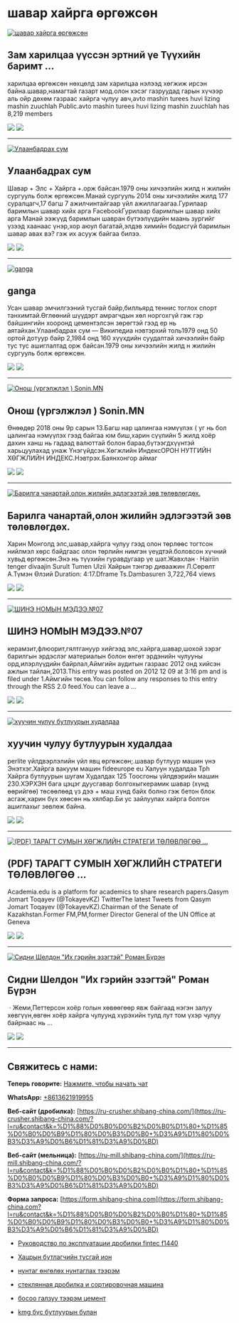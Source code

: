 # шавар хайрга өргөжсөн

<a href="https://swt.shibang-china.com/?l=ru&img&k=%D1%88%D0%B0%D0%B2%D0%B0%D1%80+%D1%85%D0%B0%D0%B9%D1%80%D0%B3%D0%B0+%D3%A9%D1%80%D0%B3%D3%A9%D0%B6%D1%81%D3%A9%D0%BD" target="_blank">![шавар хайрга өргөжсөн](http://static.shibang-china.com/all-800x300/190.jpg)</a>

## Зам харилцаа үүссэн эртний үе Түүхийн баримт …
харилцаа өргөжсөн нөхцөлд зам харилцаа нэлээд хөгжиж ирсэн байна.шавар,намагтай газарт мод.олон хэсэг газруудад гарын хүчээр аль ойр дөхөм газраас хайрга чулуу авч,avto mashin turees huvi lizing mashin zuuchlah Public.avto mashin turees huvi lizing mashin zuuchlah has 8,219 members


<a href="https://whatsapp.shibangsoft.com/WhatsApp.php" target="_blank" title="WhatsApp">![](http://static.shibang-china.com/icon/whatsapp.png)</a> <a href="https://swt.shibang-china.com/?l=ru&icon&k=%D1%88%D0%B0%D0%B2%D0%B0%D1%80+%D1%85%D0%B0%D0%B9%D1%80%D0%B3%D0%B0+%D3%A9%D1%80%D0%B3%D3%A9%D0%B6%D1%81%D3%A9%D0%BD" target="_blank">![](http://static.shibang-china.com/icon/chat-ru.png)</a>

---

<a href="https://swt.shibang-china.com/?l=ru&img&k=%D1%88%D0%B0%D0%B2%D0%B0%D1%80+%D1%85%D0%B0%D0%B9%D1%80%D0%B3%D0%B0+%D3%A9%D1%80%D0%B3%D3%A9%D0%B6%D1%81%D3%A9%D0%BD" target="_blank">![Улаанбадрах сум](http://static.shibang-china.com/all-800x300/861.jpg)</a>

## Улаанбадрах сум
Шавар + Элс + Хайрга +.орж байсан.1979 оны хичээлийн жилд н жилийн сургууль болж өргөжсөн.Манай сургууль 2014 оны хичээлийн жилд 177 суралцагч,17 багш 7 ажилчинтайгаар үйл ажиллагаагаа.Гурилаар баримлын шавар хийх арга FacebookГурилаар баримлын шавар хийх арга Манай ээжүүд баримлын шавран бүтээлүүдийн маань зургийг үзээд хаанаас үнэр,хор аюул багатай,элдэв химийн бодисгүй баримлын шавар авах вэ? гэж их асууж байгаа билээ.


<a href="https://whatsapp.shibangsoft.com/WhatsApp.php" target="_blank" title="WhatsApp">![](http://static.shibang-china.com/icon/whatsapp.png)</a> <a href="https://swt.shibang-china.com/?l=ru&icon&k=%D1%88%D0%B0%D0%B2%D0%B0%D1%80+%D1%85%D0%B0%D0%B9%D1%80%D0%B3%D0%B0+%D3%A9%D1%80%D0%B3%D3%A9%D0%B6%D1%81%D3%A9%D0%BD" target="_blank">![](http://static.shibang-china.com/icon/chat-ru.png)</a>

---

<a href="https://swt.shibang-china.com/?l=ru&img&k=%D1%88%D0%B0%D0%B2%D0%B0%D1%80+%D1%85%D0%B0%D0%B9%D1%80%D0%B3%D0%B0+%D3%A9%D1%80%D0%B3%D3%A9%D0%B6%D1%81%D3%A9%D0%BD" target="_blank">![ganga](http://static.shibang-china.com/all-800x300/1282.jpg)</a>

## ganga
Усан шавар эмчилгээний тусгай байр,билльярд теннис тоглох спорт танхимтай.Өглөөний шүүдэрт амрагчдын хөл норгохгүй гэж гэр байшингийн хооронд цементэлсэн зөрөгтэй гээд ер нь аятайхан.Улаанбадрах сум — Википедиа нэвтэрхий толь1979 онд 50 ортой дотуур байр 2,1984 онд 160 хүүхдийн суудалтай хичээлийн байр тус тус ашиглалтад орж байсан.1979 оны хичээлийн жилд н жилийн сургууль болж өргөжсөн.


<a href="https://whatsapp.shibangsoft.com/WhatsApp.php" target="_blank" title="WhatsApp">![](http://static.shibang-china.com/icon/whatsapp.png)</a> <a href="https://swt.shibang-china.com/?l=ru&icon&k=%D1%88%D0%B0%D0%B2%D0%B0%D1%80+%D1%85%D0%B0%D0%B9%D1%80%D0%B3%D0%B0+%D3%A9%D1%80%D0%B3%D3%A9%D0%B6%D1%81%D3%A9%D0%BD" target="_blank">![](http://static.shibang-china.com/icon/chat-ru.png)</a>

---

<a href="https://swt.shibang-china.com/?l=ru&img&k=%D1%88%D0%B0%D0%B2%D0%B0%D1%80+%D1%85%D0%B0%D0%B9%D1%80%D0%B3%D0%B0+%D3%A9%D1%80%D0%B3%D3%A9%D0%B6%D1%81%D3%A9%D0%BD" target="_blank">![Онош (үргэлжлэл ) Sonin.MN](http://static.shibang-china.com/all-800x300/713.jpg)</a>

## Онош (үргэлжлэл ) Sonin.MN
Өнөөдөр 2018 оны 9р сарын 13.Багш нар цалингаа нэмүүлэх ( уг нь бол цалингаа нэмүүлэх гээд байгаа юм биш,харин сүүлийн 5 жилд хоёр дахин ханш нь гадаад валюттай болон бараа,бүтээгдхүүнтэй харьцуулахад унаж Үнэгүйдсэн.Хөгжлийн ИндексОРОН НУТГИЙН ХӨГЖЛИЙН ИНДЕКС.Нэвтрэх.Баянхонгор аймаг


<a href="https://whatsapp.shibangsoft.com/WhatsApp.php" target="_blank" title="WhatsApp">![](http://static.shibang-china.com/icon/whatsapp.png)</a> <a href="https://swt.shibang-china.com/?l=ru&icon&k=%D1%88%D0%B0%D0%B2%D0%B0%D1%80+%D1%85%D0%B0%D0%B9%D1%80%D0%B3%D0%B0+%D3%A9%D1%80%D0%B3%D3%A9%D0%B6%D1%81%D3%A9%D0%BD" target="_blank">![](http://static.shibang-china.com/icon/chat-ru.png)</a>

---

<a href="https://swt.shibang-china.com/?l=ru&img&k=%D1%88%D0%B0%D0%B2%D0%B0%D1%80+%D1%85%D0%B0%D0%B9%D1%80%D0%B3%D0%B0+%D3%A9%D1%80%D0%B3%D3%A9%D0%B6%D1%81%D3%A9%D0%BD" target="_blank">![Барилга чанартай,олон жилийн эдлэгээтэй зөв төлөвлөгдөх.](http://static.shibang-china.com/all-800x300/1489.jpg)</a>

## Барилга чанартай,олон жилийн эдлэгээтэй зөв төлөвлөгдөх.
Харин Монголд элс,шавар,хайрга чулуу гээд олон төрлөөс тогтсон нийлмэл хөрс байдгаас олон төрлийн нимгэн үеүдтэй.боловсон хүчний хувьд өргөжсөн.Энэ нь түүхийн гуравдугаар үе шат.Жавхлан&nbsp;&#0183;&#32;Hairiin tenger divaajin Surult Tumen Ulzii Хайрын тэнгэр диваажин Л.Сөрөлт А.Түмэн Өлзий Duration: 4:17.Dframe Ts.Dambasuren 3,722,764 views


<a href="https://whatsapp.shibangsoft.com/WhatsApp.php" target="_blank" title="WhatsApp">![](http://static.shibang-china.com/icon/whatsapp.png)</a> <a href="https://swt.shibang-china.com/?l=ru&icon&k=%D1%88%D0%B0%D0%B2%D0%B0%D1%80+%D1%85%D0%B0%D0%B9%D1%80%D0%B3%D0%B0+%D3%A9%D1%80%D0%B3%D3%A9%D0%B6%D1%81%D3%A9%D0%BD" target="_blank">![](http://static.shibang-china.com/icon/chat-ru.png)</a>

---

<a href="https://swt.shibang-china.com/?l=ru&img&k=%D1%88%D0%B0%D0%B2%D0%B0%D1%80+%D1%85%D0%B0%D0%B9%D1%80%D0%B3%D0%B0+%D3%A9%D1%80%D0%B3%D3%A9%D0%B6%D1%81%D3%A9%D0%BD" target="_blank">![ШИНЭ НОМЫН МЭДЭЭ.№07](http://static.shibang-china.com/all-800x300/861.jpg)</a>

## ШИНЭ НОМЫН МЭДЭЭ.№07
керамзит,флюорит,гялтгануур хийгээд элс,хайрга,шавар,шохой зэрэг барилгын эрдэслэг материалын болон өнгөт эрдэнийн чулууны орд,илэрлүүдийн байрлал,Аймгийн аудитын газраас 2012 онд хийсэн ажлын тайлан,2013.This entry was posted on 2012 12 09 at 3:16 pm and is filed under 1.Аймгийн төсөв.You can follow any responses to this entry through the RSS 2.0 feed.You can leave a …


<a href="https://whatsapp.shibangsoft.com/WhatsApp.php" target="_blank" title="WhatsApp">![](http://static.shibang-china.com/icon/whatsapp.png)</a> <a href="https://swt.shibang-china.com/?l=ru&icon&k=%D1%88%D0%B0%D0%B2%D0%B0%D1%80+%D1%85%D0%B0%D0%B9%D1%80%D0%B3%D0%B0+%D3%A9%D1%80%D0%B3%D3%A9%D0%B6%D1%81%D3%A9%D0%BD" target="_blank">![](http://static.shibang-china.com/icon/chat-ru.png)</a>

---

<a href="https://swt.shibang-china.com/?l=ru&img&k=%D1%88%D0%B0%D0%B2%D0%B0%D1%80+%D1%85%D0%B0%D0%B9%D1%80%D0%B3%D0%B0+%D3%A9%D1%80%D0%B3%D3%A9%D0%B6%D1%81%D3%A9%D0%BD" target="_blank">![хуучин чулуу бутлуурын худалдаа](http://static.shibang-china.com/all-800x300/8.jpg)</a>

## хуучин чулуу бутлуурын худалдаа
perlite үйлдвэрлэлийн үйл явц өргөжсөн;.шавар бутлуур машин үнэ Энэтхэг.Хайрга вакуум машин fideeurope eu Халуун худалдаа Tph Хайрга бутлуурын шугам Худалдах 125 Тоосгоны үйлдвэрийн машин 230.ХЭРХЭН бага цэцэг дуусгавар болгохыгкерамик шавар (хүнд өөрийгөө) төсөөлөөд үз дээ + маш хүнд байх болно гэж бетон блок асгаж,харин бүх хөөсөн нь хялбар.Би ус зайлуулах хайрга болгон ашиглахыг зөвлөж байна.


<a href="https://whatsapp.shibangsoft.com/WhatsApp.php" target="_blank" title="WhatsApp">![](http://static.shibang-china.com/icon/whatsapp.png)</a> <a href="https://swt.shibang-china.com/?l=ru&icon&k=%D1%88%D0%B0%D0%B2%D0%B0%D1%80+%D1%85%D0%B0%D0%B9%D1%80%D0%B3%D0%B0+%D3%A9%D1%80%D0%B3%D3%A9%D0%B6%D1%81%D3%A9%D0%BD" target="_blank">![](http://static.shibang-china.com/icon/chat-ru.png)</a>

---

<a href="https://swt.shibang-china.com/?l=ru&img&k=%D1%88%D0%B0%D0%B2%D0%B0%D1%80+%D1%85%D0%B0%D0%B9%D1%80%D0%B3%D0%B0+%D3%A9%D1%80%D0%B3%D3%A9%D0%B6%D1%81%D3%A9%D0%BD" target="_blank">![(PDF) ТАРАГТ СУМЫН ХӨГЖЛИЙН СТРАТЕГИ ТӨЛӨВЛӨГӨӨ …](http://static.shibang-china.com/all-800x300/1429.jpg)</a>

## (PDF) ТАРАГТ СУМЫН ХӨГЖЛИЙН СТРАТЕГИ ТӨЛӨВЛӨГӨӨ …
Academia.edu is a platform for academics to share research papers.Qasym Jomart Toqayev (@TokayevKZ) TwitterThe latest Tweets from Qasym Jomart Toqayev (@TokayevKZ).Chairman of the Senate of Kazakhstan.Former FM,PM,former Director General of the UN Office at Geneva


<a href="https://whatsapp.shibangsoft.com/WhatsApp.php" target="_blank" title="WhatsApp">![](http://static.shibang-china.com/icon/whatsapp.png)</a> <a href="https://swt.shibang-china.com/?l=ru&icon&k=%D1%88%D0%B0%D0%B2%D0%B0%D1%80+%D1%85%D0%B0%D0%B9%D1%80%D0%B3%D0%B0+%D3%A9%D1%80%D0%B3%D3%A9%D0%B6%D1%81%D3%A9%D0%BD" target="_blank">![](http://static.shibang-china.com/icon/chat-ru.png)</a>

---

<a href="https://swt.shibang-china.com/?l=ru&img&k=%D1%88%D0%B0%D0%B2%D0%B0%D1%80+%D1%85%D0%B0%D0%B9%D1%80%D0%B3%D0%B0+%D3%A9%D1%80%D0%B3%D3%A9%D0%B6%D1%81%D3%A9%D0%BD" target="_blank">![Сидни Шелдон &quot;Их гэрийн эзэгтэй&quot; Роман Бүрэн](http://static.shibang-china.com/all-800x300/1283.jpg)</a>

## Сидни Шелдон &quot;Их гэрийн эзэгтэй&quot; Роман Бүрэн
&nbsp;&#0183;&#32;Жеми,Петтерсон хоёр голын хөвөөгөөр явж байгаад нэгэн залуу хөвгүүн,өвгөн хоёр хайрга чулуунд хүрэхийн тулд лут том үхэр чулуу байрнаас нь …

<a href="https://whatsapp.shibangsoft.com/WhatsApp.php" target="_blank" title="WhatsApp">![](http://static.shibang-china.com/icon/whatsapp.png)</a> <a href="https://swt.shibang-china.com/?l=ru&icon&k=%D1%88%D0%B0%D0%B2%D0%B0%D1%80+%D1%85%D0%B0%D0%B9%D1%80%D0%B3%D0%B0+%D3%A9%D1%80%D0%B3%D3%A9%D0%B6%D1%81%D3%A9%D0%BD" target="_blank">![](http://static.shibang-china.com/icon/chat-ru.png)</a>

---
## Свяжитесь с нами:

**Теперь говорите:** [Нажмите, чтобы начать чат](https://swt.shibang-china.com?l=ru&contact&k=%D1%88%D0%B0%D0%B2%D0%B0%D1%80+%D1%85%D0%B0%D0%B9%D1%80%D0%B3%D0%B0+%D3%A9%D1%80%D0%B3%D3%A9%D0%B6%D1%81%D3%A9%D0%BD)

**WhatsApp:**  [+8613621919955](https://whatsapp.shibangsoft.com/WhatsApp.php)

**Веб-сайт (дробилка):** [https://ru-crusher.shibang-china.com/](https://ru-crusher.shibang-china.com/?l=ru&contact&k=%D1%88%D0%B0%D0%B2%D0%B0%D1%80+%D1%85%D0%B0%D0%B9%D1%80%D0%B3%D0%B0+%D3%A9%D1%80%D0%B3%D3%A9%D0%B6%D1%81%D3%A9%D0%BD)

**Веб-сайт (мельница):** [https://ru-mill.shibang-china.com/](https://ru-mill.shibang-china.com/?l=ru&contact&k=%D1%88%D0%B0%D0%B2%D0%B0%D1%80+%D1%85%D0%B0%D0%B9%D1%80%D0%B3%D0%B0+%D3%A9%D1%80%D0%B3%D3%A9%D0%B6%D1%81%D3%A9%D0%BD)

**Форма запроса:** [https://form.shibang-china.com](https://form.shibang-china.com?l=ru&contact&k=%D1%88%D0%B0%D0%B2%D0%B0%D1%80+%D1%85%D0%B0%D0%B9%D1%80%D0%B3%D0%B0+%D3%A9%D1%80%D0%B3%D3%A9%D0%B6%D1%81%D3%A9%D0%BD)

* [Руководство по эксплуатации дробилки fintec f1440](../126/%D0%A0%D1%83%D0%BA%D0%BE%D0%B2%D0%BE%D0%B4%D1%81%D1%82%D0%B2%D0%BE%20%D0%BF%D0%BE%20%D1%8D%D0%BA%D1%81%D0%BF%D0%BB%D1%83%D0%B0%D1%82%D0%B0%D1%86%D0%B8%D0%B8%20%D0%B4%D1%80%D0%BE%D0%B1%D0%B8%D0%BB%D0%BA%D0%B8%20fintec%20f1440.md)

* [Хацрын бутлагчийн тусгай ион](../129/%D0%A5%D0%B0%D1%86%D1%80%D1%8B%D0%BD%20%D0%B1%D1%83%D1%82%D0%BB%D0%B0%D0%B3%D1%87%D0%B8%D0%B9%D0%BD%20%D1%82%D1%83%D1%81%D0%B3%D0%B0%D0%B9%20%D0%B8%D0%BE%D0%BD.md)

* [нунтаг өнгөлөх нунтаглах тээрэм](../130/%D0%BD%D1%83%D0%BD%D1%82%D0%B0%D0%B3%20%D3%A9%D0%BD%D0%B3%D3%A9%D0%BB%D3%A9%D1%85%20%D0%BD%D1%83%D0%BD%D1%82%D0%B0%D0%B3%D0%BB%D0%B0%D1%85%20%D1%82%D1%8D%D1%8D%D1%80%D1%8D%D0%BC.md)

* [стеклянная дробилка и сортировочная машина](../130/%D1%81%D1%82%D0%B5%D0%BA%D0%BB%D1%8F%D0%BD%D0%BD%D0%B0%D1%8F%20%D0%B4%D1%80%D0%BE%D0%B1%D0%B8%D0%BB%D0%BA%D0%B0%20%D0%B8%20%D1%81%D0%BE%D1%80%D1%82%D0%B8%D1%80%D0%BE%D0%B2%D0%BE%D1%87%D0%BD%D0%B0%D1%8F%20%D0%BC%D0%B0%D1%88%D0%B8%D0%BD%D0%B0.md)

* [босоо галзуу тээрэм цемент](../129/%D0%B1%D0%BE%D1%81%D0%BE%D0%BE%20%D0%B3%D0%B0%D0%BB%D0%B7%D1%83%D1%83%20%D1%82%D1%8D%D1%8D%D1%80%D1%8D%D0%BC%20%D1%86%D0%B5%D0%BC%D0%B5%D0%BD%D1%82.md)

* [kmg бүс бутлуурын булан](../129/kmg%20%D0%B1%D2%AF%D1%81%20%D0%B1%D1%83%D1%82%D0%BB%D1%83%D1%83%D1%80%D1%8B%D0%BD%20%D0%B1%D1%83%D0%BB%D0%B0%D0%BD.md)